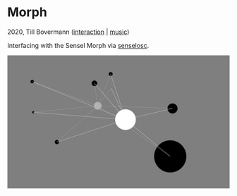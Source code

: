 # Morph

2020, Till Bovermann ([interaction](http://tai-studio.org) | [music](http://lfsaw.de))

Interfacing with the Sensel Morph via [senselosc](https://github.com/tai-studio/senselosc).

![](HelpSource/Classes/morph-gui.jpg)